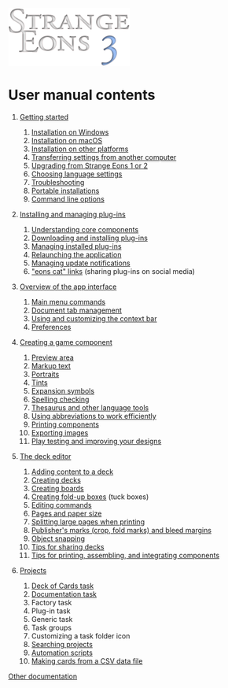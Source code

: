 ![Strange Eons 3](images/se3-header.png)

# User manual contents

1. [Getting started](um-getting-started.md)
   1. [Installation on Windows](um-install-win.md)
   2. [Installation on macOS](um-install-mac.md)
   3. [Installation on other platforms](um-install-other.md)
   4. [Transferring settings from another computer](um-user-folder.md)
   4. [Upgrading from Strange Eons 1 or 2](um-upgrading.md)
   5. [Choosing language settings](um-language-settings.md)
   7. [Troubleshooting](um-troubleshooting.md)
   8. [Portable installations](um-portable-install.md)
   7. [Command line options](um-command-line-options.md)

2. [Installing and managing plug-ins](um-installing-managing-plugins.md)
   1. [Understanding core components](um-core-components.md)
   2. [Downloading and installing plug-ins](um-plugin-catalogue.md)
   3. [Managing installed plug-ins](um-plugin-manager.md)
   4. [Relaunching the application](um-relaunching.md)
   4. [Managing update notifications](um-update-notifications.md)
   5. ["eons cat" links](um-eonscat-links.md) (sharing plug-ins on social media)

3. [Overview of the app interface](um-overview.md)
   1. [Main menu commands](um-menu-bar.md)
   2. [Document tab management](um-document-tabs.md)
   3. [Using and customizing the context bar](um-context-bar.md)
   4. [Preferences](um-preferences.md)

4. [Creating a game component](um-game-components.md)
   1. [Preview area](um-preview-area.md)
   2. [Markup text](um-markup-text.md)
   3. [Portraits](um-portraits.md)
   4. [Tints](um-tints.md)
   7. [Expansion symbols](um-expansions.md)
   8. [Spelling checking](um-spelling.md)
   9. [Thesaurus and other language tools](um-thesaurus.md)
   8. [Using abbreviations to work efficiently](um-abbreviations.md)
   9. [Printing components](um-print.md)
   10. [Exporting images](um-export.md)
   9. [Play testing and improving your designs](um-play-testing.md)

5. [The deck editor](um-deck-editor.md)
   1. [Adding content to a deck](um-deck-adding-content)
   2. [Creating decks](um-deck-decks.md)
   3. [Creating boards](um-deck-boards.md)
   4. [Creating fold-up boxes](um-deck-boxes.md) (tuck boxes)
   2. [Editing commands](um-deck-commands.md)
   3. [Pages and paper size](um-deck-pages.md)
   4. [Splitting large pages when printing](um-deck-page-split.md)
   5. [Publisher's marks (crop, fold marks) and bleed margins](um-deck-pubmarks.md)
   9. [Object snapping](um-deck-snap.md)
   8. [Tips for sharing decks](um-deck-share-tips.md)
   9. [Tips for printing, assembling, and integrating components](um-deck-print-tips.md)

6. [Projects](um-projects.md)
   1. [Deck of Cards task](um-proj-deck-task.md)
   2. [Documentation task](um-proj-doc-task.md)
   3. Factory task
   4. Plug-in task
   5. Generic task
   6. Task groups
   2. Customizing a task folder icon
   3. [Searching projects](um-proj-search.md)
   4. [Automation scripts](um-proj-automation.md)
   5. [Making cards from a CSV data file](um-proj-csv-factory.md)

[Other documentation](index.md)